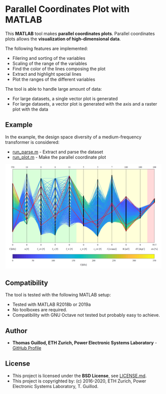 # Parallel Coordinates Plot with MATLAB

This **MATLAB** tool makes **parallel coordinates plots**.
Parallel coordinates plots allows the **visualization of high-dimensional data**.

The following features are implemented: 
* Filering and sorting of the variables
* Scaling of the range of the variables
* Find the color of the lines composing the plot
* Extract and highlight special lines
* Plot the ranges of the different variables

The tool is able to handle large amount of data:
* For large datasets, a single vector plot is generated
* For large datasets, a vector plot is generated with the axis and a raster plot with the data

## Example

In the example, the design space diversity of a medium-frequency transformer is considered:
* [run_parse.m](run_parse.m) - Extract and parse the dataset
* [run_plot.m](run_plot.m) - Make the parallel coordinate plot

<p float="middle">
    <img src="screenshot.png" width="700">
</p>

## Compatibility

The tool is tested with the following MATLAB setup:
* Tested with MATLAB R2018b or 2019a
* No toolboxes are required.
* Compatibility with GNU Octave not tested but probably easy to achieve.

## Author

* **Thomas Guillod, ETH Zurich, Power Electronic Systems Laboratory** - [GitHub Profile](https://github.com/otvam)

## License

* This project is licensed under the **BSD License**, see [LICENSE.md](LICENSE.md).
* This project is copyrighted by: (c) 2016-2020, ETH Zurich, Power Electronic Systems Laboratory, T. Guillod.
